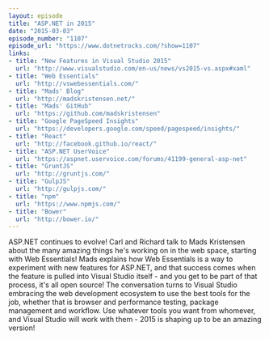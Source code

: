 ```yaml
---
layout: episode
title: "ASP.NET in 2015"
date: "2015-03-03"
episode_number: "1107"
episode_url: "https://www.dotnetrocks.com/?show=1107"
links:
- title: "New Features in Visual Studio 2015"
  url: "http://www.visualstudio.com/en-us/news/vs2015-vs.aspx#xaml"
- title: "Web Essentials"
  url: "http://vswebessentials.com/"
- title: "Mads' Blog"
  url: "http://madskristensen.net/"
- title: "Mads' GitHub"
  url: "https://github.com/madskristensen"
- title: "Google PageSpeed Insights"
  url: "https://developers.google.com/speed/pagespeed/insights/"
- title: "React"
  url: "http://facebook.github.io/react/"
- title: "ASP.NET UserVoice"
  url: "https://aspnet.uservoice.com/forums/41199-general-asp-net"
- title: "GruntJS"
  url: "http://gruntjs.com/"
- title: "GulpJS"
  url: "http://gulpjs.com/"
- title: "npm"
  url: "https://www.npmjs.com/"
- title: "Bower"
  url: "http://bower.io/"
---
```


ASP.NET continues to evolve! Carl and Richard talk to Mads Kristensen about the many amazing things he's working on in the web space, starting with Web Essentials! Mads explains how Web Essentials is a way to experiment with new features for ASP.NET, and that success comes when the feature is pulled into Visual Studio itself - and you get to be part of that process, it's all open source! The conversation turns to Visual Studio embracing the web development ecosystem to use the best tools for the job, whether that is browser and performance testing, package management and workflow. Use whatever tools you want from whomever, and Visual Studio will work with them - 2015 is shaping up to be an amazing version!
